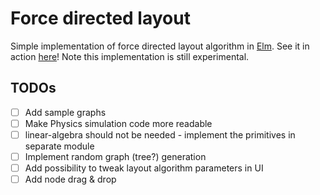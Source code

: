 # Force directed layout
Simple implementation of force directed layout algorithm in [Elm](http://elm-lang.org/).
See it in action [here](http://janhrcek.cz/elm-graph-layout.html)!
Note this implementation is still experimental.

## TODOs

- [ ] Add sample graphs
- [ ] Make Physics simulation code more readable
- [ ] linear-algebra should not be needed - implement the primitives in separate module
- [ ] Implement random graph (tree?) generation
- [ ] Add possibility to tweak layout algorithm parameters in UI
- [ ] Add node drag & drop
